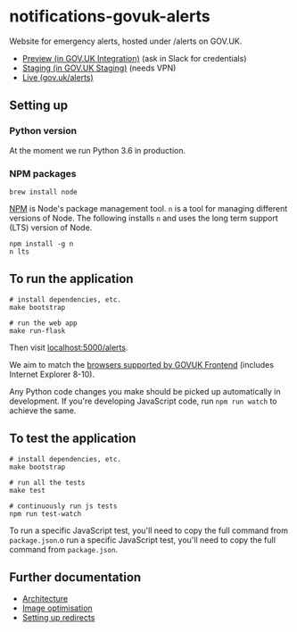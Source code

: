 # notifications-govuk-alerts

Website for emergency alerts, hosted under /alerts on GOV.UK.

- [Preview (in GOV.UK Integration)](https://www.integration.publishing.service.gov.uk/alerts) (ask in Slack for credentials)
- [Staging (in GOV.UK Staging)](https://www.staging.publishing.service.gov.uk/alerts) (needs VPN)
- [Live (gov.uk/alerts)](https://www.gov.uk/alerts)

## Setting up

### Python version

At the moment we run Python 3.6 in production.

### NPM packages

```shell
brew install node
```

[NPM](npmjs.org) is Node's package management tool. `n` is a tool for managing different versions of Node. The following installs `n` and uses the long term support (LTS) version of Node.

```shell
npm install -g n
n lts
```
## To run the application

```shell
# install dependencies, etc.
make bootstrap

# run the web app
make run-flask
```

Then visit [localhost:5000/alerts](http://localhost:5000/alerts).

We aim to match the [browsers supported by GOVUK Frontend](https://github.com/alphagov/govuk-frontend#browser-and-assistive-technology-support) (includes Internet Explorer 8-10).

Any Python code changes you make should be picked up automatically in development. If you're developing JavaScript code, run `npm run watch` to achieve the same.

## To test the application

```
# install dependencies, etc.
make bootstrap

# run all the tests
make test

# continuously run js tests
npm run test-watch
```

To run a specific JavaScript test, you'll need to copy the full command from `package.json`.o run a specific JavaScript test, you'll need to copy the full command from `package.json`.

## Further documentation

- [Architecture](docs/architecture.md)
- [Image optimisation](docs/image-optimisation.md)
- [Setting up redirects](docs/redirects.md)
